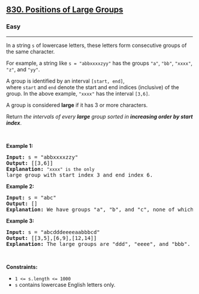 <h2><a href="https://leetcode.com/problems/positions-of-large-groups/">830. Positions of Large Groups</a></h2><h3>Easy</h3><hr><div><p>In a string <code><font face="monospace">s</font></code>&nbsp;of lowercase letters, these letters form consecutive groups of the same character.</p>

<p>For example, a string like <code>s = "abbxxxxzyy"</code> has the groups <code>"a"</code>, <code>"bb"</code>, <code>"xxxx"</code>, <code>"z"</code>, and&nbsp;<code>"yy"</code>.</p>

<p>A group is identified by an interval&nbsp;<code>[start, end]</code>, where&nbsp;<code>start</code>&nbsp;and&nbsp;<code>end</code>&nbsp;denote the start and end&nbsp;indices (inclusive) of the group. In the above example,&nbsp;<code>"xxxx"</code>&nbsp;has the interval&nbsp;<code>[3,6]</code>.</p>

<p>A group is considered&nbsp;<strong>large</strong>&nbsp;if it has 3 or more characters.</p>

<p>Return&nbsp;<em>the intervals of every <strong>large</strong> group sorted in&nbsp;<strong>increasing order by start index</strong></em>.</p>

<p>&nbsp;</p>
<p><strong class="example">Example 1:</strong></p>

<pre style="position: relative;"><strong>Input:</strong> s = "abbxxxxzzy"
<strong>Output:</strong> [[3,6]]
<strong>Explanation:</strong> <code>"xxxx" is the only </code>large group with start index 3 and end index 6.
<div class="open_grepper_editor" title="Edit &amp; Save To Grepper"></div></pre>

<p><strong class="example">Example 2:</strong></p>

<pre style="position: relative;"><strong>Input:</strong> s = "abc"
<strong>Output:</strong> []
<strong>Explanation:</strong> We have groups "a", "b", and "c", none of which are large groups.
<div class="open_grepper_editor" title="Edit &amp; Save To Grepper"></div></pre>

<p><strong class="example">Example 3:</strong></p>

<pre style="position: relative;"><strong>Input:</strong> s = "abcdddeeeeaabbbcd"
<strong>Output:</strong> [[3,5],[6,9],[12,14]]
<strong>Explanation:</strong> The large groups are "ddd", "eeee", and "bbb".
<div class="open_grepper_editor" title="Edit &amp; Save To Grepper"></div></pre>

<p>&nbsp;</p>
<p><strong>Constraints:</strong></p>

<ul>
	<li><code>1 &lt;= s.length &lt;= 1000</code></li>
	<li><code>s</code> contains lowercase English letters only.</li>
</ul>
</div>